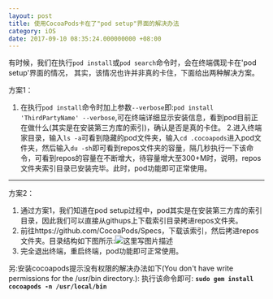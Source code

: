 ```yaml
---
layout: post
title: 使用CocoaPods卡在了"pod setup"界面的解决办法
category: iOS
date: 2017-09-10 08:35:24.000000000 +08:00
---
```

有时候，我们在执行`pod install`或`pod search`命令时，会在终端偶现卡在'pod setup'界面的情况，
其实，该情况也许并非真的卡住，下面给出两种解决方案。

方案1：

1. 在执行`pod install`命令时加上参数`--verbose`即:`pod install 'ThirdPartyName' --verbose`,可在终端详细显示安装信息，看到pod目前正在做什么(其实是在安装第三方库的索引)，确认是否是真的卡住。
2.进入终端家目录，输入`ls -a`可看到隐藏的pod文件夹，输入`cd .cocoapods`进入pod文件夹，然后输入`du -sh`即可看到repos文件夹的容量，隔几秒执行一下该命令，可看到repos的容量在不断增大，待容量增大至300+M时，说明，repos文件夹索引目录已安装完毕。此时，pod功能即可正常使用。


----------

方案2：

 1. 通过方案1，我们知道在pod setup过程中，pod其实是在安装第三方库的索引目录，因此我们可以直接从githups上下载索引目录拷进repos文件夹。
 2. 前往https://github.com/CocoaPods/Specs，下载该索引，然后拷进repos文件夹。目录结构如下图所示:![这里写图片描述](http://img.blog.csdn.net/20160719163514531)
 3.  完全退出终端，重启终端，pod功能即可正常使用。
 
另:安装cocoapods提示没有权限的解决办法如下(You don't have write permissions for the /usr/bin directory.):
执行该命令即可:
**`sudo gem install cocoapods -n /usr/local/bin`**
